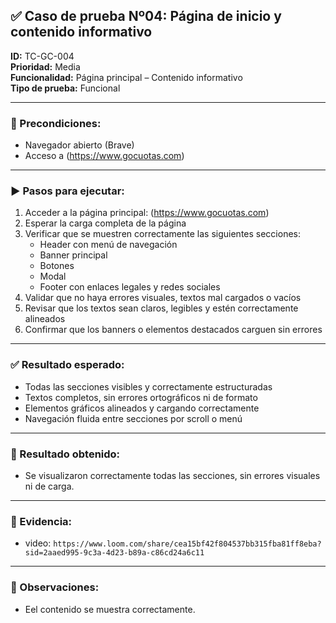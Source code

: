 ## ✅ Caso de prueba Nº04: Página de inicio y contenido informativo

**ID:** TC-GC-004  
**Prioridad:** Media  
**Funcionalidad:** Página principal – Contenido informativo  
**Tipo de prueba:** Funcional

---

### 🔧 Precondiciones:
- Navegador abierto (Brave)
- Acceso a (https://www.gocuotas.com)

---

### ▶️ Pasos para ejecutar:
1. Acceder a la página principal: (https://www.gocuotas.com)  
2. Esperar la carga completa de la página  
3. Verificar que se muestren correctamente las siguientes secciones:
   - Header con menú de navegación  
   - Banner principal  
   - Botones
   - Modal
   - Footer con enlaces legales y redes sociales  
4. Validar que no haya errores visuales, textos mal cargados o vacíos  
5. Revisar que los textos sean claros, legibles y estén correctamente alineados  
6. Confirmar que los banners o elementos destacados carguen sin errores  

---

### ✅ Resultado esperado:
- Todas las secciones visibles y correctamente estructuradas  
- Textos completos, sin errores ortográficos ni de formato  
- Elementos gráficos alineados y cargando correctamente  
- Navegación fluida entre secciones por scroll o menú  

---

### 🧪 Resultado obtenido:
- Se visualizaron correctamente todas las secciones, sin errores visuales ni de carga.

---

### 📎 Evidencia:
- video: `https://www.loom.com/share/cea15bf42f804537bb315fba81ff8eba?sid=2aaed995-9c3a-4d23-b89a-c86cd24a6c11`

---

### 📝 Observaciones:
- Eel contenido se muestra correctamente.
